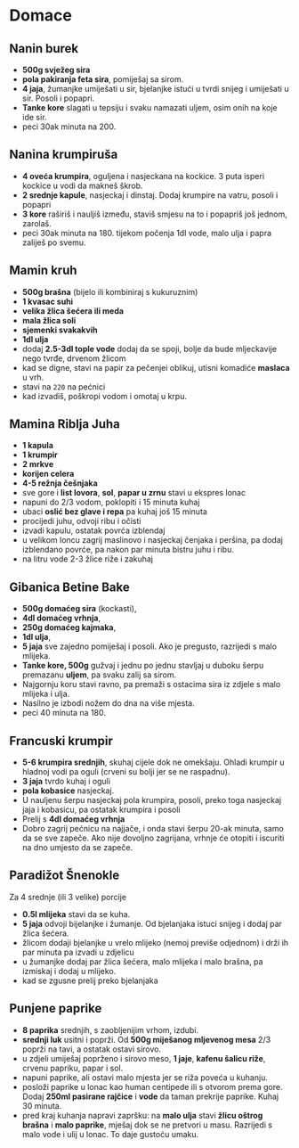 # Domace

## Nanin burek

* **500g svježeg sira**
* **pola pakiranja feta sira**, pomiješaj sa sirom.
* **4 jaja**, žumanjke umiješati u sir, bjelanjke istući u tvrdi snijeg i umiješati u sir. Posoli i popapri.
* **Tanke kore** slagati u tepsiju i svaku namazati uljem, osim onih na koje ide sir.
* peci 30ak minuta na 200.

## Nanina krumpiruša

* **4 oveća krumpira**, oguljena i nasjeckana na kockice. 3 puta isperi kockice u vodi da makneš škrob.
* **2 srednje kapule**, nasjeckaj i dinstaj. Dodaj krumpire na vatru, posoli i popapri
* **3 kore** raširiš i nauljiš između, staviš smjesu na to i popapriš još jednom, zarolaš.
* peci 30ak minuta na 180. tijekom počenja 1dl vode, malo ulja i papra zaliješ po svemu.

## Mamin kruh

* **500g brašna** (bijelo ili kombiniraj s kukuruznim)
* **1 kvasac suhi**
* **velika žlica šećera ili meda**
* **mala žlica soli**
* **sjemenki svakakvih**
* **1dl ulja**
* dodaj **2.5-3dl tople vode** dodaj da se spoji, bolje da bude mljeckavije nego tvrđe, drvenom žlicom
* kad se digne, stavi na papir za pečenjei oblikuj, utisni komadiće **maslaca** u vrh.
* stavi na `220` na pećnici
* kad izvadiš, poškropi vodom i omotaj u krpu.

## Mamina Riblja Juha

* **1 kapula**
* **1 krumpir**
* **2 mrkve**
* **korijen celera**
* **4-5 režnja češnjaka**
* sve gore i **list lovora**, **sol**, **papar u zrnu** stavi u ekspres lonac
* napuni do 2/3 vodom, poklopiti i 15 minuta kuhaj
* ubaci **oslić bez glave i repa** pa kuhaj još 15 minuta
* procijedi juhu, odvoji ribu i očisti
* izvadi kapulu, ostatak povrća izblendaj
* u velikom loncu zagrij maslinovo i nasjeckaj čenjaka i peršina, pa dodaj izblendano povrće, pa nakon par minuta bistru juhu i ribu.
* na litru vode 2-3 žlice riže i zakuhaj

## Gibanica Betine Bake

* **500g domaćeg sira** (kockasti),
* **4dl domaćeg vrhnja**,
* **250g domaćeg kajmaka**,
* **1dl ulja**,
* **5 jaja** sve zajedno pomiješaj i posoli. Ako je pregusto, razrijedi s malo mlijeka.
* **Tanke kore, 500g** gužvaj i jednu po jednu stavljaj u duboku šerpu premazanu **uljem**, pa svaku zalij sa sirom.
* Najgornju koru stavi ravno, pa premaži s ostacima sira iz zdjele s malo mlijeka i ulja.
* Nasilno je izbodi nožem do dna na više mjesta.
* peci 40 minuta na 180.

## Francuski krumpir

* **5-6 krumpira srednjih**, skuhaj cijele dok ne omekšaju. Ohladi krumpir u hladnoj vodi pa oguli (crveni su bolji jer se ne raspadnu).
* **3 jaja** tvrdo kuhaj i oguli
* **pola kobasice** nasjeckaj.
* U nauljenu šerpu nasjeckaj pola krumpira, posoli, preko toga nasjeckaj jaja i kobasicu, pa ostatak krumpira i posoli
* Prelij s **4dl domaćeg vrhnja**
* Dobro zagrij pećnicu na najjače, i onda stavi šerpu 20-ak minuta, samo da se sve zapeče. Ako nije dovoljno zagrijana, vrhnje će otopiti i iscuriti na dno umjesto da se zapeče.

## Paradižot Šnenokle

Za 4 srednje (ili 3 velike) porcije
* **0.5l mlijeka** stavi da se kuha.
* **5 jaja** odvoji bijelanjke i žumanje. Od bjelanjaka istuci snijeg i dodaj par žlica šećera.
* žlicom dodaji bjelanjke u vrelo mlijeko (nemoj previše odjednom) i drži ih par minuta pa izvadi u zdjelicu
* u žumanjke dodaj par žlica šećera, malo mlijeka i malo brašna, pa izmiskaj i dodaj u mlijeko.
* kad se zgusne prelij preko bjelanjaka

## Punjene paprike

* **8 paprika** srednjih, s zaobljenijim vrhom, izdubi.
* **srednji luk** usitni i poprži. Od **500g miješanog mljevenog mesa** 2/3 poprži na tavi, a ostatak ostavi sirovo.
* u zdjeli umiješaj poprženo i sirovo meso, **1 jaje**, **kafenu šalicu riže**, crvenu papriku, papar i sol.
* napuni paprike, ali ostavi malo mjesta jer se riža poveća u kuhanju.
* posloži paprike u lonac kao human centipede ili s otvorom prema gore. Dodaj **250ml pasirane rajčice** i **vode** da taman prekrije paprike. Kuhaj 30 minuta.
* pred kraj kuhanja napravi zapršku: na **malo ulja** stavi **žlicu oštrog brašna** i **malo paprike**, mješaj dok se ne pretvori u masu. Razrijedi s malo vode i ulij u lonac. To daje gustoću umaku.
